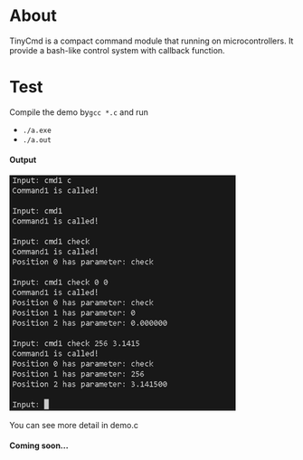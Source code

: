 # About
TinyCmd is a compact command module that running on microcontrollers. It provide a bash-like control system with callback function.



# Test

Compile the demo  by`gcc *.c` and run

- `./a.exe`
- `./a.out`



#### Output

<img src=".\media\output.jpg" alt="Outputd" width="400" height="auto">


You can see more detail in demo.c



#### Coming soon...
